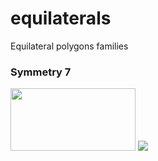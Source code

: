 # equilaterals
Equilateral polygons families

### Symmetry 7

<img src="https://raw.github.com/jolumija/equilaterals/master/images/test.svg?sanitize=true" width="200px" height="100px ">
<img src="https://raw.github.com/jolumija/equilaterals/master/images/7.svg?sanitize=true">